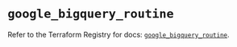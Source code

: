 # `google_bigquery_routine`

Refer to the Terraform Registry for docs: [`google_bigquery_routine`](https://registry.terraform.io/providers/hashicorp/google/5.11.0/docs/resources/bigquery_routine).
